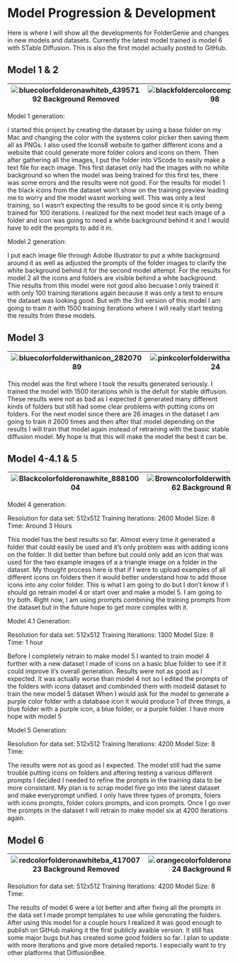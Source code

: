 # Model Progression & Development
Here is where I will show all the developments for FolderGenie and changes in new models and datasets. Currently the latest model trained is model 6 with STable Diffusion. This is also the first model actually posted to GitHub.

## Model 1 & 2

| ![bluecolorfolderonawhiteb_43957192 Background Removed](https://github.com/user-attachments/assets/ef1a6c74-645b-4e02-9ad7-c911094ed48d) | ![blackfoldercolorcompassic_54796498](https://github.com/user-attachments/assets/2909e151-9de2-43d8-8c1f-d293f90617ff) | ![icecolorfolder_28304545](https://github.com/user-attachments/assets/7aa4f266-cde1-47bf-aa6d-92a472dcd139) | ![folder_22663677](https://github.com/user-attachments/assets/ee5b94e6-1eb0-4f1e-ba54-ae82e6ca35c5) | ![tealcolorfolderonawhiteb_51554145](https://github.com/user-attachments/assets/384290bc-dda9-46f9-a0ac-cbb8b92d218d) | 
| ---------------------------------------------------------------------------------------------------------------------------------------- | ---------------------------------------------------------------------------------------------------------------------- | ----------------------------------------------------------------------------------------------------------- | --------------------------------------------------------------------------------------------------- | --------------------------------------------------------------------------------------------------------------------- |

Model 1 generation:

I started this project by creating the dataset by using a base folder on my Mac and changing the color with the systems color picker then saving them all as PNGs. I also used the Icons8 website to gather different icons and a website that could generate more folder colors and icons on them.
Then after gathering all the images, I put the folder into VScode to easily make a text file for each image. This first dataset only had the images with no white background so when the model was being trained for this first tes, there was some errors and the results were not good. For the results for model 1 the black icons from the dataset won’t show on the training preview leading me to worry and the model wasnt working well. This was only a test training, so I wasn’t expecting the results to be good since it is only being trained for 100 iterations. 
I realized for the next model test each image of a folder and icon was going to need a white background behind it and I would have to edit the prompts to add it in.

Model 2 generation:

I put each image file through Adobe Illustrator to put a white background around it as well as adjusted the prompts of the folder images to clarify the white background behind it for the second model attempt.
For the results for model 2 all the icons and folders are visible behind a white background. Thie results from this model were not good also becuase I only trained it with only 100 training iterations again because it was only a test to ensure the dataset was looking good. But with the 3rd version of this model I am going to train it with 1500 training iterations where I will really start testing the results from these models.

## Model 3

| ![bluecolorfolderwithanicon_28207089](https://github.com/user-attachments/assets/b7a567c9-a67e-45f7-909f-bda49e8ee3c4) | ![pinkcolorfolderwithanicon_89192924](https://github.com/user-attachments/assets/9de4b586-efd2-4037-af89-4ec4d300d4ed) | ![greencolorfolderwithanico_12357541](https://github.com/user-attachments/assets/09549c7c-2026-42f2-9596-f492c9142e83) | ![tealcolorfolderonawhiteb_51291364](https://github.com/user-attachments/assets/0471383f-567e-40a0-9a0f-5c666545ac31) | ![greencolorfolderonawhite_98275435](https://github.com/user-attachments/assets/bc61c46d-8df6-4e8e-a0a9-f259a63b8b5a) |
| ---------------------------------------------------------------------------------------------------------------------- | ---------------------------------------------------------------------------------------------------------------------- | ---------------------------------------------------------------------------------------------------------------------- | --------------------------------------------------------------------------------------------------------------------- | --------------------------------------------------------------------------------------------------------------------- |

This model was the first where I took the results generated seriously. I trained the model with 1500 iterations whih is the defult for stable diffusion. These results were not as bad as I expected it generated many different kinds of folders but still had some clear problems with putting icons on folders. For the next model since there are 26 images in the dataset I am going to train it 2600 times and then after that model depending on the results I will train that model again instead of retraining with the basic stable diffusion model. My hope is that this will make the model the best it can be.

## Model 4-4.1 & 5

| ![Blackcolorfolderonawhite_88810004](https://github.com/user-attachments/assets/c07b5fcc-aced-4949-9198-06624188846f) | ![Browncolorfolderwithanexa_62713662 Background Removed](https://github.com/user-attachments/assets/fe590d15-8473-44a1-a872-f7ac7ad75346) | ![pinkcolorfolderwithasmile_25127792](https://github.com/user-attachments/assets/372652a8-f938-4f44-9449-d51aecbd91a0) | ![greencolorfolderonawhite_13032951](https://github.com/user-attachments/assets/faa7c9bb-2489-43da-91f7-6825c5b33a16) | ![orangecolorfolderwithaloc_91029156 Background Removed](https://github.com/user-attachments/assets/92f54231-29d4-4fdc-b023-8e9508bdc492) | ![greencolorfolderwithacomp_59761842](https://github.com/user-attachments/assets/2d95a5d8-c352-4b79-a7c0-27aefbba9131) | ![purplecolorfolderwithaico_51220246](https://github.com/user-attachments/assets/85ce060b-a6e7-481a-9a45-974b2f33bc9e) |
| --------------------------------------------------------------------------------------------------------------------- | ----------------------------------------------------------------------------------------------------------------------------------------- | ---------------------------------------------------------------------------------------------------------------------- | --------------------------------------------------------------------------------------------------------------------- | ----------------------------------------------------------------------------------------------------------------------------------------- | ---------------------------------------------------------------------------------------------------------------------- | ---------------------------------------------------------------------------------------------------------------------- |
 
Model 4 generation:

Resolution for data set: 512x512
Training Iterations: 2600
Model Size: 8
Time: Around 3 Hours

This model has the best results so far. Almost every time it generated a folder that could easily be used and it’s only problem was with adding icons on the folder. It did better than before but could only add an icon that was used for the two example images of a a triangle image on a folder in the dataset. My thought process here is that if I were to upload examples of all different icons on folders then it would better understand how to add those icons into any color folder. This is what I am going to do but I don’t know if I should go retrain model 4 or start over and make a model 5. I am going to try both. Right now, I am using prompts combining the training prompts from the dataset but in the future hope to get more complex with it.

Model 4.1 Generation:

Resolution for data set: 512x512
Training Iterations: 1300
Model Size: 8
Time: 1 hour

Before I completely retrain to make model 5 I wanted to train model 4 further with a new dataset I made of icons on a basic blue folder to see if it could improve it’s overall generation.
Results were not as good as I expected. It was actually worse than model 4 not so I edited the prompts of the folders with icons dataset and combinded them with model4 dataset to train the new model 5 dataset
When I would ask for the model to generate a purple color folder with a database icon it would produce 1 of three things, a blue folder with a purple icon, a blue folder, or a purple folder. I have more hope with model 5

Model 5 Generation:

Resolution for data set: 512x512
Training Iterations: 4200
Model Size: 8
Time: 

The results were not as good as I expected. The model still had the same trouble putting icons on folders and aftering testing a various different prompts I decided I needed to refine the pronpts in the training data to be more consistant. My plan is to scrap model five go into the latest dataset and make everyprompt unified. I only have three types of prompts, folers with icons prompts, folder colors prompts, and icon prompts. Once I go over the prompts in the dataset I will retrain to make model six at 4200 iterations again.

## Model 6

| ![redcolorfolderonawhiteba_41700723 Background Removed](https://github.com/user-attachments/assets/30b1ebeb-fd85-4df9-8f7f-38b2e5d02f23) | ![orangecolorfolderonawhite_54862724 Background Removed](https://github.com/user-attachments/assets/866187f8-93b9-4247-90a6-ea9915f0f8b1) | ![pinkcolorfolderonawhiteb_4803479 Background Removed](https://github.com/user-attachments/assets/50902625-89d0-4555-a8f7-975352d54827) | ![purplecolorfolderonawhite_8427870 Background Removed](https://github.com/user-attachments/assets/5faa5ba9-ec54-41a6-a487-be9ce47699c9) | ![Yellowcolorfolderonawhite_90432293 Background Removed](https://github.com/user-attachments/assets/4131193b-7759-4aa1-a4e3-236709c0cbb3) | ![greencolorfolderonawhite_71597878 Background Removed](https://github.com/user-attachments/assets/30c4a6c2-28ef-4827-8343-aa40ddcab2f4) | ![bluesmile](https://github.com/user-attachments/assets/046446f0-ae78-4d06-9a6e-8e8548620df7) |
| ---------------------------------------------------------------------------------------------------------------------------------------- | ----------------------------------------------------------------------------------------------------------------------------------------- | --------------------------------------------------------------------------------------------------------------------------------------- | ---------------------------------------------------------------------------------------------------------------------------------------- | ----------------------------------------------------------------------------------------------------------------------------------------- | ---------------------------------------------------------------------------------------------------------------------------------------- | --------------------------------------------------------------------------------------------- |







Resolution for data set: 512x512
Training Iterations: 4200
Model Size: 8
Time: 

The results of model 6 were a lot better and after fixing all the prompts in the data set I made prompt templates to use while genorating the folders. After using this model for a couple hours I realized it was good enough to publish on GitHub making it the first publicly avaible version. It still has some major bugs but has created some good folders so far. I plan to update with more iterations and give more detailed reports. I especially want to try other platforms that DiffusionBee.
